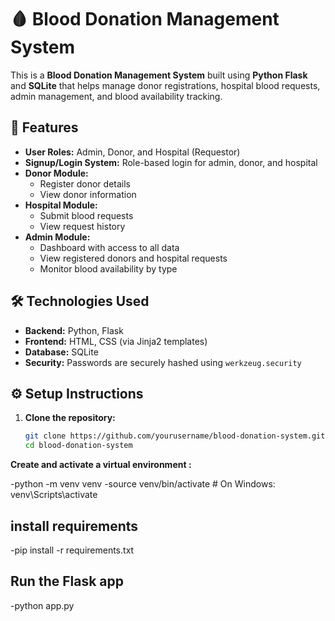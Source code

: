 # 🩸 Blood Donation Management System

This is a **Blood Donation Management System** built using **Python Flask** and **SQLite** that helps manage donor registrations, hospital blood requests, admin management, and blood availability tracking.

## 🚀 Features

- **User Roles:** Admin, Donor, and Hospital (Requestor)
- **Signup/Login System:** Role-based login for admin, donor, and hospital
- **Donor Module:**
  - Register donor details
  - View donor information
- **Hospital Module:**
  - Submit blood requests
  - View request history
- **Admin Module:**
  - Dashboard with access to all data
  - View registered donors and hospital requests
  - Monitor blood availability by type

## 🛠️ Technologies Used

- **Backend:** Python, Flask
- **Frontend:** HTML, CSS (via Jinja2 templates)
- **Database:** SQLite
- **Security:** Passwords are securely hashed using `werkzeug.security`


## ⚙️ Setup Instructions

1. **Clone the repository:**
   ```bash
   git clone https://github.com/yourusername/blood-donation-system.git
   cd blood-donation-system

  **Create and activate a virtual environment :**

 -python -m venv venv
  -source venv/bin/activate  # On Windows: venv\Scripts\activate
## install requirements
 -pip install -r requirements.txt
## Run the Flask app
 -python app.py


